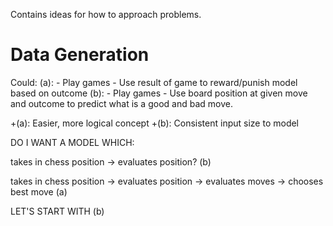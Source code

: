 Contains ideas for how to approach problems.

# Data Generation

Could:
(a):
    - Play games
    - Use result of game to reward/punish model based on outcome
(b):
    - Play games
    - Use board position at given move and outcome to predict what is a good and bad move.

+(a): Easier, more logical concept
+(b): Consistent input size to model


DO I WANT A MODEL WHICH:

takes in chess position -> evaluates position? (b)

takes in chess position -> evaluates position -> evaluates moves -> chooses best move (a)

LET'S START WITH (b)